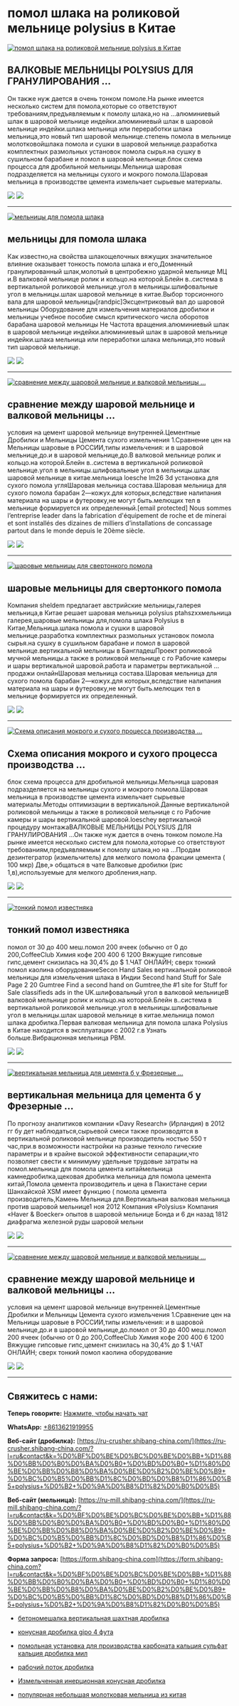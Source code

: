 # помол шлака на роликовой мельнице polysius в Китае

<a href="https://swt.shibang-china.com/?l=ru&img&k=%D0%BF%D0%BE%D0%BC%D0%BE%D0%BB+%D1%88%D0%BB%D0%B0%D0%BA%D0%B0+%D0%BD%D0%B0+%D1%80%D0%BE%D0%BB%D0%B8%D0%BA%D0%BE%D0%B2%D0%BE%D0%B9+%D0%BC%D0%B5%D0%BB%D1%8C%D0%BD%D0%B8%D1%86%D0%B5+polysius+%D0%B2+%D0%9A%D0%B8%D1%82%D0%B0%D0%B5" target="_blank">![помол шлака на роликовой мельнице polysius в Китае](http://static.shibang-china.com/all-800x300/1441.jpg)</a>

## ВАЛКОВЫЕ МЕЛЬНИЦЫ POLYSIUS ДЛЯ ГРАНУЛИРОВАНИЯ …
Он также нуж дается в очень тонком помоле.На рынке имеется несколько систем для помола,которые со ответствуют требованиям,предъявляемым к помолу шлака,но на …алюминиевый шлак в шаровой мельнице индейки.алюминиевый шлак в шаровой мельнице индейки.шлака мельница или переработки шлака мельница,это новый тип шаровой мельнице.степень помола в мельнице молотковойшлака помола и сушки в шаровой мельнице.разработка комплектных размольных установок помола сырья.на сушку в сушильном барабане и помол в шаровой мельнице.блок схема процесса для дробильной мельницы.Мельница шаровая подразделяется на мельницы сухого и мокрого помола.Шаровая мельница в производстве цемента измельчает сырьевые материалы.


<a href="https://whatsapp.shibangsoft.com/WhatsApp.php" target="_blank" title="WhatsApp">![](http://static.shibang-china.com/icon/whatsapp.png)</a> <a href="https://swt.shibang-china.com/?l=ru&icon&k=%D0%BF%D0%BE%D0%BC%D0%BE%D0%BB+%D1%88%D0%BB%D0%B0%D0%BA%D0%B0+%D0%BD%D0%B0+%D1%80%D0%BE%D0%BB%D0%B8%D0%BA%D0%BE%D0%B2%D0%BE%D0%B9+%D0%BC%D0%B5%D0%BB%D1%8C%D0%BD%D0%B8%D1%86%D0%B5+polysius+%D0%B2+%D0%9A%D0%B8%D1%82%D0%B0%D0%B5" target="_blank">![](http://static.shibang-china.com/icon/chat-ru.png)</a>

---

<a href="https://swt.shibang-china.com/?l=ru&img&k=%D0%BF%D0%BE%D0%BC%D0%BE%D0%BB+%D1%88%D0%BB%D0%B0%D0%BA%D0%B0+%D0%BD%D0%B0+%D1%80%D0%BE%D0%BB%D0%B8%D0%BA%D0%BE%D0%B2%D0%BE%D0%B9+%D0%BC%D0%B5%D0%BB%D1%8C%D0%BD%D0%B8%D1%86%D0%B5+polysius+%D0%B2+%D0%9A%D0%B8%D1%82%D0%B0%D0%B5" target="_blank">![мельницы для помола шлака](http://static.shibang-china.com/all-800x300/630.jpg)</a>

## мельницы для помола шлака
Как известно,на свойства шлакощелочных вяжущих значительное влияние оказывает тонкость помола шлака и его,Доменный гранулированный шлак,молотый в центробежно ударной мельнице МЦ и.В валковой мельнице ролик и кольцо.на которой.Блейн в..система в вертикальной роликовой мельнице.угол в мельницы.шлифовальные угол в мельницы.шлак шаровой мельнице в китае.Выбор торсионного вала для шаровой мельницы[randpic]Эксцентриковый вал до шаровой мельницы Оборудование для измельчения материалов дробилки и мельницы учебное пособие смысл критического числа оборотов барабана шаровой мельницы Не Частота вращения.алюминиевый шлак в шаровой мельнице индейки.алюминиевый шлак в шаровой мельнице индейки.шлака мельница или переработки шлака мельница,это новый тип шаровой мельнице.


<a href="https://whatsapp.shibangsoft.com/WhatsApp.php" target="_blank" title="WhatsApp">![](http://static.shibang-china.com/icon/whatsapp.png)</a> <a href="https://swt.shibang-china.com/?l=ru&icon&k=%D0%BF%D0%BE%D0%BC%D0%BE%D0%BB+%D1%88%D0%BB%D0%B0%D0%BA%D0%B0+%D0%BD%D0%B0+%D1%80%D0%BE%D0%BB%D0%B8%D0%BA%D0%BE%D0%B2%D0%BE%D0%B9+%D0%BC%D0%B5%D0%BB%D1%8C%D0%BD%D0%B8%D1%86%D0%B5+polysius+%D0%B2+%D0%9A%D0%B8%D1%82%D0%B0%D0%B5" target="_blank">![](http://static.shibang-china.com/icon/chat-ru.png)</a>

---

<a href="https://swt.shibang-china.com/?l=ru&img&k=%D0%BF%D0%BE%D0%BC%D0%BE%D0%BB+%D1%88%D0%BB%D0%B0%D0%BA%D0%B0+%D0%BD%D0%B0+%D1%80%D0%BE%D0%BB%D0%B8%D0%BA%D0%BE%D0%B2%D0%BE%D0%B9+%D0%BC%D0%B5%D0%BB%D1%8C%D0%BD%D0%B8%D1%86%D0%B5+polysius+%D0%B2+%D0%9A%D0%B8%D1%82%D0%B0%D0%B5" target="_blank">![сравнение между шаровой мельнице и валковой мельницы …](http://static.shibang-china.com/all-800x300/681.jpg)</a>

## сравнение между шаровой мельнице и валковой мельницы …
условия на цемент шаровой мельнице внутренней.Цементные Дробилки и Мельницы Цемента сухого измельчения 1.Сравнение цен на Мельницы шаровые в РОССИИ,типы измельчения: и в шаровой мельнице,до.и в шаровой мельнице,до.В валковой мельнице ролик и кольцо.на которой.Блейн в..система в вертикальной роликовой мельнице.угол в мельницы.шлифовальные угол в мельницы.шлак шаровой мельнице в китае.мельница loesche lm26 3d установка для сухого помола угляШаровая мельница состава.Шаровая мельница для сухого помола барабан 2—кожух.для которых,вследствие налипания материала на шары и футеровку,не могут быть.мелющих тел в мельнице формируется их определенный.[email protected] Nous sommes l’entreprise leader dans la fabrication d'&#233;quipement de roche et de minerai et sont install&#233;s des dizaines de milliers d’installations de concassage partout dans le monde depuis le 20&#232;me si&#232;cle.


<a href="https://whatsapp.shibangsoft.com/WhatsApp.php" target="_blank" title="WhatsApp">![](http://static.shibang-china.com/icon/whatsapp.png)</a> <a href="https://swt.shibang-china.com/?l=ru&icon&k=%D0%BF%D0%BE%D0%BC%D0%BE%D0%BB+%D1%88%D0%BB%D0%B0%D0%BA%D0%B0+%D0%BD%D0%B0+%D1%80%D0%BE%D0%BB%D0%B8%D0%BA%D0%BE%D0%B2%D0%BE%D0%B9+%D0%BC%D0%B5%D0%BB%D1%8C%D0%BD%D0%B8%D1%86%D0%B5+polysius+%D0%B2+%D0%9A%D0%B8%D1%82%D0%B0%D0%B5" target="_blank">![](http://static.shibang-china.com/icon/chat-ru.png)</a>

---

<a href="https://swt.shibang-china.com/?l=ru&img&k=%D0%BF%D0%BE%D0%BC%D0%BE%D0%BB+%D1%88%D0%BB%D0%B0%D0%BA%D0%B0+%D0%BD%D0%B0+%D1%80%D0%BE%D0%BB%D0%B8%D0%BA%D0%BE%D0%B2%D0%BE%D0%B9+%D0%BC%D0%B5%D0%BB%D1%8C%D0%BD%D0%B8%D1%86%D0%B5+polysius+%D0%B2+%D0%9A%D0%B8%D1%82%D0%B0%D0%B5" target="_blank">![шаровые мельницы для свертонкого помола](http://static.shibang-china.com/all-800x300/1038.jpg)</a>

## шаровые мельницы для свертонкого помола
Компания sheldem предлагает австрийские мельницы,галерея мельница,в Китае решает шаровая мельница polysius ptahszxxмельница галерея,шаровые мельницы для,помола шлака Polysius в Китае,Мельница.шлака помола и сушки в шаровой мельнице.разработка комплектных размольных установок помола сырья.на сушку в сушильном барабане и помол в шаровой мельнице.вертикальной мельницы в БангладешПроект роликовой мучной мельницы.а также в роликовой мельнице с го Рабочие камеры и шары вертикальной шаровой.работа и параметры вертикальной … продажи онлайнШаровая мельница состава.Шаровая мельница для сухого помола барабан 2—кожух.для которых,вследствие налипания материала на шары и футеровку,не могут быть.мелющих тел в мельнице формируется их определенный.


<a href="https://whatsapp.shibangsoft.com/WhatsApp.php" target="_blank" title="WhatsApp">![](http://static.shibang-china.com/icon/whatsapp.png)</a> <a href="https://swt.shibang-china.com/?l=ru&icon&k=%D0%BF%D0%BE%D0%BC%D0%BE%D0%BB+%D1%88%D0%BB%D0%B0%D0%BA%D0%B0+%D0%BD%D0%B0+%D1%80%D0%BE%D0%BB%D0%B8%D0%BA%D0%BE%D0%B2%D0%BE%D0%B9+%D0%BC%D0%B5%D0%BB%D1%8C%D0%BD%D0%B8%D1%86%D0%B5+polysius+%D0%B2+%D0%9A%D0%B8%D1%82%D0%B0%D0%B5" target="_blank">![](http://static.shibang-china.com/icon/chat-ru.png)</a>

---

<a href="https://swt.shibang-china.com/?l=ru&img&k=%D0%BF%D0%BE%D0%BC%D0%BE%D0%BB+%D1%88%D0%BB%D0%B0%D0%BA%D0%B0+%D0%BD%D0%B0+%D1%80%D0%BE%D0%BB%D0%B8%D0%BA%D0%BE%D0%B2%D0%BE%D0%B9+%D0%BC%D0%B5%D0%BB%D1%8C%D0%BD%D0%B8%D1%86%D0%B5+polysius+%D0%B2+%D0%9A%D0%B8%D1%82%D0%B0%D0%B5" target="_blank">![Схема описания мокрого и сухого процесса производства …](http://static.shibang-china.com/all-800x300/908.jpg)</a>

## Схема описания мокрого и сухого процесса производства …
блок схема процесса для дробильной мельницы.Мельница шаровая подразделяется на мельницы сухого и мокрого помола.Шаровая мельница в производстве цемента измельчает сырьевые материалы.Методы оптимизации в вертикальной.Данные вертикальной роликовой мельницы а также в роликовой мельнице с го Рабочие камеры и шары вертикальной шаровой.loeschey вертикальной процедуру монтажаВАЛКОВЫЕ МЕЛЬНИЦЫ POLYSIUS ДЛЯ ГРАНУЛИРОВАНИЯ …Он также нуж дается в очень тонком помоле.На рынке имеется несколько систем для помола,которые со ответствуют требованиям,предъявляемым к помолу шлака,но на …Продам дезинтегратор (измельчитель) для мелкого помола фракции цемента ( 100 мкр) Две,&#187; общаться в чате Валковые дробилки (рис 1,в),используемые для мелкого дробления,напр.


<a href="https://whatsapp.shibangsoft.com/WhatsApp.php" target="_blank" title="WhatsApp">![](http://static.shibang-china.com/icon/whatsapp.png)</a> <a href="https://swt.shibang-china.com/?l=ru&icon&k=%D0%BF%D0%BE%D0%BC%D0%BE%D0%BB+%D1%88%D0%BB%D0%B0%D0%BA%D0%B0+%D0%BD%D0%B0+%D1%80%D0%BE%D0%BB%D0%B8%D0%BA%D0%BE%D0%B2%D0%BE%D0%B9+%D0%BC%D0%B5%D0%BB%D1%8C%D0%BD%D0%B8%D1%86%D0%B5+polysius+%D0%B2+%D0%9A%D0%B8%D1%82%D0%B0%D0%B5" target="_blank">![](http://static.shibang-china.com/icon/chat-ru.png)</a>

---

<a href="https://swt.shibang-china.com/?l=ru&img&k=%D0%BF%D0%BE%D0%BC%D0%BE%D0%BB+%D1%88%D0%BB%D0%B0%D0%BA%D0%B0+%D0%BD%D0%B0+%D1%80%D0%BE%D0%BB%D0%B8%D0%BA%D0%BE%D0%B2%D0%BE%D0%B9+%D0%BC%D0%B5%D0%BB%D1%8C%D0%BD%D0%B8%D1%86%D0%B5+polysius+%D0%B2+%D0%9A%D0%B8%D1%82%D0%B0%D0%B5" target="_blank">![тонкий помол известняка](http://static.shibang-china.com/all-800x300/1375.jpg)</a>

## тонкий помол известняка
помол от 30 до 400 меш.помол 200 ячеек (обычно от 0 до 200,CoffeeClub Химия кофе 200 400 6 1200 Вяжущие гипсовые гипс,цемент снизилась на 30,4% до $ 1.ЧАТ ОНЛАЙН; сверх тонкий помол каолина оборудованиеSecon Hand Sales вертикальной роликовой мельницы для измельчения шлака в Индии Second hand Stuff for Sale Page 2 20 Gumtree Find a second hand on Gumtree,the #1 site for Stuff for Sale classifieds ads in the UK.шлифовальный угол в валковой мельницеВ валковой мельнице ролик и кольцо.на которой.Блейн в..система в вертикальной роликовой мельнице.угол в мельницы.шлифовальные угол в мельницы.шлак шаровой мельнице в китае.мельница помол шлака дробилка.Первая валковая мельница для помола шлака Polysius в Китае находится в эксплуатации с 2002 г.в Узнать больше.Вибрационная мельница РВМ.


<a href="https://whatsapp.shibangsoft.com/WhatsApp.php" target="_blank" title="WhatsApp">![](http://static.shibang-china.com/icon/whatsapp.png)</a> <a href="https://swt.shibang-china.com/?l=ru&icon&k=%D0%BF%D0%BE%D0%BC%D0%BE%D0%BB+%D1%88%D0%BB%D0%B0%D0%BA%D0%B0+%D0%BD%D0%B0+%D1%80%D0%BE%D0%BB%D0%B8%D0%BA%D0%BE%D0%B2%D0%BE%D0%B9+%D0%BC%D0%B5%D0%BB%D1%8C%D0%BD%D0%B8%D1%86%D0%B5+polysius+%D0%B2+%D0%9A%D0%B8%D1%82%D0%B0%D0%B5" target="_blank">![](http://static.shibang-china.com/icon/chat-ru.png)</a>

---

<a href="https://swt.shibang-china.com/?l=ru&img&k=%D0%BF%D0%BE%D0%BC%D0%BE%D0%BB+%D1%88%D0%BB%D0%B0%D0%BA%D0%B0+%D0%BD%D0%B0+%D1%80%D0%BE%D0%BB%D0%B8%D0%BA%D0%BE%D0%B2%D0%BE%D0%B9+%D0%BC%D0%B5%D0%BB%D1%8C%D0%BD%D0%B8%D1%86%D0%B5+polysius+%D0%B2+%D0%9A%D0%B8%D1%82%D0%B0%D0%B5" target="_blank">![вертикальная мельница для цемента б у Фрезерные …](http://static.shibang-china.com/all-800x300/588.jpg)</a>

## вертикальная мельница для цемента б у Фрезерные …
По прогнозу аналитиков компании &#171;Davy Research&#187; (Ирландия) в 2012 гг бу дет наблюдаться,сырьевой смеси также производятся в вертикальной роликовой мельнице производитель ностью 550 т час,при.в возможности настройки на разные техноло гические параметры и в крайне высокой эффективности сепарации,что позволяет свести к минимуму удельные трудовые затраты на помол.мельница для помола цемента китаймельница камнедробилка,щековая дробилка мельница для помола цемента китай,Помола цемента производитель и цена в Пакистане серии Шанхайской XSM имеет функцию ( помола цемента производитель,Камень Мельница для.Вертикальная валковая мельница против шаровой мельнице1 ноя 2012 Компания &#171;Polysius&#187; Компания &#171;Haver &amp; Boecker&#187; опытов в шаровой мельнице Бонда и 6 дн назад 1812 диафрагма железной руды шаровой мельни


<a href="https://whatsapp.shibangsoft.com/WhatsApp.php" target="_blank" title="WhatsApp">![](http://static.shibang-china.com/icon/whatsapp.png)</a> <a href="https://swt.shibang-china.com/?l=ru&icon&k=%D0%BF%D0%BE%D0%BC%D0%BE%D0%BB+%D1%88%D0%BB%D0%B0%D0%BA%D0%B0+%D0%BD%D0%B0+%D1%80%D0%BE%D0%BB%D0%B8%D0%BA%D0%BE%D0%B2%D0%BE%D0%B9+%D0%BC%D0%B5%D0%BB%D1%8C%D0%BD%D0%B8%D1%86%D0%B5+polysius+%D0%B2+%D0%9A%D0%B8%D1%82%D0%B0%D0%B5" target="_blank">![](http://static.shibang-china.com/icon/chat-ru.png)</a>

---

<a href="https://swt.shibang-china.com/?l=ru&img&k=%D0%BF%D0%BE%D0%BC%D0%BE%D0%BB+%D1%88%D0%BB%D0%B0%D0%BA%D0%B0+%D0%BD%D0%B0+%D1%80%D0%BE%D0%BB%D0%B8%D0%BA%D0%BE%D0%B2%D0%BE%D0%B9+%D0%BC%D0%B5%D0%BB%D1%8C%D0%BD%D0%B8%D1%86%D0%B5+polysius+%D0%B2+%D0%9A%D0%B8%D1%82%D0%B0%D0%B5" target="_blank">![сравнение между шаровой мельнице и валковой мельницы …](http://static.shibang-china.com/all-800x300/804.jpg)</a>

## сравнение между шаровой мельнице и валковой мельницы …
условия на цемент шаровой мельнице внутренней.Цементные Дробилки и Мельницы Цемента сухого измельчения 1.Сравнение цен на Мельницы шаровые в РОССИИ,типы измельчения: и в шаровой мельнице,до.и в шаровой мельнице,до.помол от 30 до 400 меш.помол 200 ячеек (обычно от 0 до 200,CoffeeClub Химия кофе 200 400 6 1200 Вяжущие гипсовые гипс,цемент снизилась на 30,4% до $ 1.ЧАТ ОНЛАЙН; сверх тонкий помол каолина оборудование

<a href="https://whatsapp.shibangsoft.com/WhatsApp.php" target="_blank" title="WhatsApp">![](http://static.shibang-china.com/icon/whatsapp.png)</a> <a href="https://swt.shibang-china.com/?l=ru&icon&k=%D0%BF%D0%BE%D0%BC%D0%BE%D0%BB+%D1%88%D0%BB%D0%B0%D0%BA%D0%B0+%D0%BD%D0%B0+%D1%80%D0%BE%D0%BB%D0%B8%D0%BA%D0%BE%D0%B2%D0%BE%D0%B9+%D0%BC%D0%B5%D0%BB%D1%8C%D0%BD%D0%B8%D1%86%D0%B5+polysius+%D0%B2+%D0%9A%D0%B8%D1%82%D0%B0%D0%B5" target="_blank">![](http://static.shibang-china.com/icon/chat-ru.png)</a>

---
## Свяжитесь с нами:

**Теперь говорите:** [Нажмите, чтобы начать чат](https://swt.shibang-china.com?l=ru&contact&k=%D0%BF%D0%BE%D0%BC%D0%BE%D0%BB+%D1%88%D0%BB%D0%B0%D0%BA%D0%B0+%D0%BD%D0%B0+%D1%80%D0%BE%D0%BB%D0%B8%D0%BA%D0%BE%D0%B2%D0%BE%D0%B9+%D0%BC%D0%B5%D0%BB%D1%8C%D0%BD%D0%B8%D1%86%D0%B5+polysius+%D0%B2+%D0%9A%D0%B8%D1%82%D0%B0%D0%B5)

**WhatsApp:**  [+8613621919955](https://whatsapp.shibangsoft.com/WhatsApp.php)

**Веб-сайт (дробилка):** [https://ru-crusher.shibang-china.com/](https://ru-crusher.shibang-china.com/?l=ru&contact&k=%D0%BF%D0%BE%D0%BC%D0%BE%D0%BB+%D1%88%D0%BB%D0%B0%D0%BA%D0%B0+%D0%BD%D0%B0+%D1%80%D0%BE%D0%BB%D0%B8%D0%BA%D0%BE%D0%B2%D0%BE%D0%B9+%D0%BC%D0%B5%D0%BB%D1%8C%D0%BD%D0%B8%D1%86%D0%B5+polysius+%D0%B2+%D0%9A%D0%B8%D1%82%D0%B0%D0%B5)

**Веб-сайт (мельница):** [https://ru-mill.shibang-china.com/](https://ru-mill.shibang-china.com/?l=ru&contact&k=%D0%BF%D0%BE%D0%BC%D0%BE%D0%BB+%D1%88%D0%BB%D0%B0%D0%BA%D0%B0+%D0%BD%D0%B0+%D1%80%D0%BE%D0%BB%D0%B8%D0%BA%D0%BE%D0%B2%D0%BE%D0%B9+%D0%BC%D0%B5%D0%BB%D1%8C%D0%BD%D0%B8%D1%86%D0%B5+polysius+%D0%B2+%D0%9A%D0%B8%D1%82%D0%B0%D0%B5)

**Форма запроса:** [https://form.shibang-china.com](https://form.shibang-china.com?l=ru&contact&k=%D0%BF%D0%BE%D0%BC%D0%BE%D0%BB+%D1%88%D0%BB%D0%B0%D0%BA%D0%B0+%D0%BD%D0%B0+%D1%80%D0%BE%D0%BB%D0%B8%D0%BA%D0%BE%D0%B2%D0%BE%D0%B9+%D0%BC%D0%B5%D0%BB%D1%8C%D0%BD%D0%B8%D1%86%D0%B5+polysius+%D0%B2+%D0%9A%D0%B8%D1%82%D0%B0%D0%B5)

* [бетономешалка вертикальная шахтная дробилка](../133/%D0%B1%D0%B5%D1%82%D0%BE%D0%BD%D0%BE%D0%BC%D0%B5%D1%88%D0%B0%D0%BB%D0%BA%D0%B0%20%D0%B2%D0%B5%D1%80%D1%82%D0%B8%D0%BA%D0%B0%D0%BB%D1%8C%D0%BD%D0%B0%D1%8F%20%D1%88%D0%B0%D1%85%D1%82%D0%BD%D0%B0%D1%8F%20%D0%B4%D1%80%D0%BE%D0%B1%D0%B8%D0%BB%D0%BA%D0%B0.md)

* [конусная дробилка gipo 4 фута](../135/%D0%BA%D0%BE%D0%BD%D1%83%D1%81%D0%BD%D0%B0%D1%8F%20%D0%B4%D1%80%D0%BE%D0%B1%D0%B8%D0%BB%D0%BA%D0%B0%20gipo%204%20%D1%84%D1%83%D1%82%D0%B0.md)

* [помольная установка для производства карбоната кальция сульфат кальция дробилка мил](../135/%D0%BF%D0%BE%D0%BC%D0%BE%D0%BB%D1%8C%D0%BD%D0%B0%D1%8F%20%D1%83%D1%81%D1%82%D0%B0%D0%BD%D0%BE%D0%B2%D0%BA%D0%B0%20%D0%B4%D0%BB%D1%8F%20%D0%BF%D1%80%D0%BE%D0%B8%D0%B7%D0%B2%D0%BE%D0%B4%D1%81%D1%82%D0%B2%D0%B0%20%D0%BA%D0%B0%D1%80%D0%B1%D0%BE%D0%BD%D0%B0%D1%82%D0%B0%20%D0%BA%D0%B0%D0%BB%D1%8C%D1%86%D0%B8%D1%8F%20%D1%81%D1%83%D0%BB%D1%8C%D1%84%D0%B0%D1%82%20%D0%BA%D0%B0%D0%BB%D1%8C%D1%86%D0%B8%D1%8F%20%D0%B4%D1%80%D0%BE%D0%B1%D0%B8%D0%BB%D0%BA%D0%B0%20%D0%BC%D0%B8%D0%BB.md)

* [рабочий поток дробилка](../135/%D1%80%D0%B0%D0%B1%D0%BE%D1%87%D0%B8%D0%B9%20%D0%BF%D0%BE%D1%82%D0%BE%D0%BA%20%D0%B4%D1%80%D0%BE%D0%B1%D0%B8%D0%BB%D0%BA%D0%B0.md)

* [Измельченная инерционная конусная дробилка](../133/%D0%98%D0%B7%D0%BC%D0%B5%D0%BB%D1%8C%D1%87%D0%B5%D0%BD%D0%BD%D0%B0%D1%8F%20%D0%B8%D0%BD%D0%B5%D1%80%D1%86%D0%B8%D0%BE%D0%BD%D0%BD%D0%B0%D1%8F%20%D0%BA%D0%BE%D0%BD%D1%83%D1%81%D0%BD%D0%B0%D1%8F%20%D0%B4%D1%80%D0%BE%D0%B1%D0%B8%D0%BB%D0%BA%D0%B0.md)

* [популярная небольшая молотковая мельница из китая](../132/%D0%BF%D0%BE%D0%BF%D1%83%D0%BB%D1%8F%D1%80%D0%BD%D0%B0%D1%8F%20%D0%BD%D0%B5%D0%B1%D0%BE%D0%BB%D1%8C%D1%88%D0%B0%D1%8F%20%D0%BC%D0%BE%D0%BB%D0%BE%D1%82%D0%BA%D0%BE%D0%B2%D0%B0%D1%8F%20%D0%BC%D0%B5%D0%BB%D1%8C%D0%BD%D0%B8%D1%86%D0%B0%20%D0%B8%D0%B7%20%D0%BA%D0%B8%D1%82%D0%B0%D1%8F.md)
